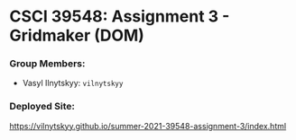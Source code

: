 # CSCI 39548: Assignment 3 - Gridmaker (DOM)

### Group Members:
- Vasyl Ilnytskyy: `vilnytskyy`

### Deployed Site:
https://vilnytskyy.github.io/summer-2021-39548-assignment-3/index.html